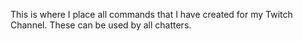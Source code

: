 This is where I place all commands that I have created for my Twitch Channel. These can be used by all chatters.
